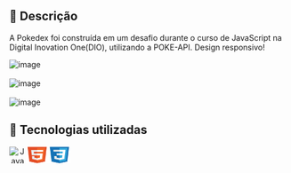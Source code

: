 ## 📖 Descrição
A Pokedex foi construída em um desafio durante o curso de JavaScript na Digital Inovation One(DIO), utilizando a POKE-API.
Design responsivo!

![image](https://user-images.githubusercontent.com/102702355/209693783-6b80f9f4-c875-4609-a978-08d5822d1737.png)
<br/><br/>
![image](https://user-images.githubusercontent.com/102702355/209693859-1627fb88-c20b-497f-90dd-28a1232c09aa.png)
<br/><br/>
![image](https://user-images.githubusercontent.com/102702355/209693932-d55649ee-00ac-4861-8806-7e29708f5d0e.png)




## 📡 Tecnologias utilizadas

<div align="center">

<img align="left" alt="Javascript" height="30" width="30" src="https://cdn.jsdelivr.net/gh/devicons/devicon/icons/javascript/javascript-original.svg">
<img align="left" alt="HTML" height="30" width="40" src="https://raw.githubusercontent.com/devicons/devicon/master/icons/html5/html5-original.svg">
<img align="left" alt="CSS" height="30" width="40" src="https://raw.githubusercontent.com/devicons/devicon/master/icons/css3/css3-original.svg"> 
  
</div>
<br/><br/>
